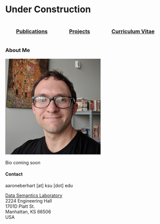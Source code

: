 # Under Construction

<div style="display: flex;flex-direction: row;flex-wrap: nowrap;justify-content: space-around;align-items: center;">  
  <div><a href="https://aaroneberhart.github.io/me/papers.html"><h3 style="color="blue">Publications</h3></a></div>
  <div><a href="https://aaroneberhart.github.io/me/projects.html"><h3>Projects</h3></a></div>
  <div><a href="https://aaroneberhart.github.io/me/cv.html"><h3>Curriculum Vitae</h3></a></div>
</div>

### About Me

![Pcture of me](me.png)<!-- .element height="35%" width="35%" -->

Bio coming soon


#### Contact

aaroneberhart \[at\] ksu \[dot\] edu

[Data Semantics Laboratory](https://daselab.cs.ksu.edu/)<br/>
2224 Engineering Hall<br/>
1701D Platt St.<br/>
Manhattan, KS 66506<br/>
USA
